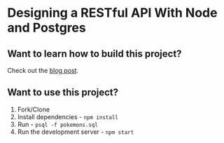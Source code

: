 # Designing a RESTful API With Node and Postgres

## Want to learn how to build this project?

Check out the [blog post](http://mherman.org/blog/2016/03/13/designing-a-restful-api-with-node-and-postgres/#.WJNOqLYrJE4).

## Want to use this project?

1. Fork/Clone
1. Install dependencies - `npm install`
1. Run - `psql -f pokemons.sql`
1. Run the development server - `npm start`
